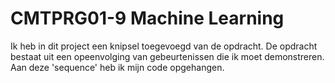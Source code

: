 # CMTPRG01-9 Machine Learning

Ik heb in dit project een knipsel toegevoegd van de
opdracht. De opdracht bestaat uit een opeenvolging van
gebeurtenissen die ik moet demonstreren. Aan deze
'sequence' heb ik mijn code opgehangen.